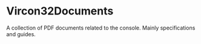 # Vircon32Documents
 A collection of PDF documents related to the console. Mainly specifications and guides.
